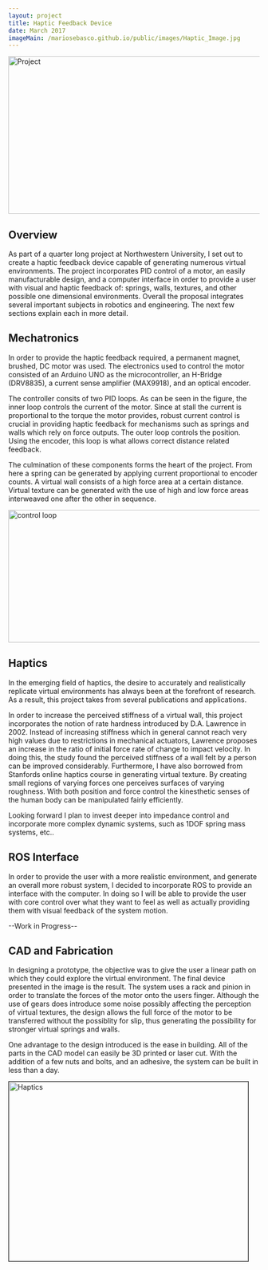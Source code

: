 ```yaml
---
layout: project
title: Haptic Feedback Device
date: March 2017
imageMain: /mariosebasco.github.io/public/images/Haptic_Image.jpg
---
```


<img src="/mariosebasco.github.io/public/images/Spring_Mass.PNG" alt="Project" style="width:800px;height:316px;">

## Overview

   As part of a quarter long project at Northwestern University, I set out to create a haptic feedback device capable of generating numerous virtual environments. The project incorporates PID control of a motor, an easily manufacturable design, and a computer interface in order to provide a user with visual and haptic feedback of: springs, walls, textures, and other possible one dimensional environments. Overall the proposal integrates several important subjects in robotics and engineering. The next few sections explain each in more detail.

## Mechatronics

In order to provide the haptic feedback required, a permanent magnet, brushed, DC motor was used.
The electronics used to control the motor consisted of an Arduino UNO as the microcontroller, an H-Bridge (DRV8835), a current sense amplifier (MAX9918), and an optical encoder.

The controller consits of two PID loops. As can be seen in the figure, the inner loop controls the current of the motor. Since at stall the current is proportional to the torque the motor provides, robust current control is crucial in providing haptic feedback for mechanisms such as springs and walls which rely on force outputs. The outer loop controls the position. Using the encoder, this loop is what allows correct distance related feedback.

The culmination of these components forms the heart of the project. From here a spring can be generated by applying current proportional to encoder counts. A virtual wall consists of a high force area at a certain distance. Virtual texture can be generated with the use of high and low force areas interweaved one after the other in sequence.

<img src="/mariosebasco.github.io/public/images/controlLoop.png" alt="control loop" style="width:800px;height:266px;">

## Haptics

In the emerging field of haptics, the desire to accurately and realistically replicate virtual environments has always been at the forefront of research. As a result, this project takes from several publications and applications.

In order to increase the perceived stiffness of a virtual wall, this project incorporates the notion of rate hardness introduced by D.A. Lawrence in 2002. Instead of increasing stiffness which in general cannot reach very high values due to restrictions in  mechanical actuators, Lawrence proposes an increase in the ratio of initial force rate of change to impact velocity. In doing this, the study found the perceived stiffness of a wall felt by a person can be improved considerably. Furthermore, I have also borrowed from Stanfords online haptics course in generating virtual texture. By creating small regions of varying forces one perceives surfaces of varying roughness. With both position and force control the kinesthetic senses of the human body can be manipulated fairly efficiently. 

Looking forward I plan to invest deeper into impedance control and incorporate more complex dynamic systems, such as 1DOF spring mass systems, etc..


## ROS Interface

In order to provide the user with a more realistic environment, and generate an overall more robust system, I decided to incorporate ROS to provide an interface with the computer. In doing so I will be able to provide the user with core control over what they want to feel as well as actually providing them with visual feedback of the system motion.

--Work in Progress--

## CAD and Fabrication

In designing a prototype, the objective was to give the user a linear path on which they could explore the virtual environment. The final device presented in the image is the result. The system uses a rack and pinion in order to translate the forces of the motor onto the users finger. Although the use of gears does introduce some noise possibly affecting the perception of virtual textures, the design allows the full force of the motor to be transferred without the possiblity for slip, thus generating the possibility for stronger virtual springs and walls.

One advantage to the design introduced is the ease in building. All of the parts in the CAD model can easily be 3D printed or laser cut. With the addition of a few nuts and bolts, and an adhesive, the system can be built in less than a day.

<a href="https://www.youtube.com/watch?v=MxQj3a0YSm8" target="_blank"><img src="https://www.youtube.com/watch?v=MxQj3a0YSm8.jpg" alt="Haptics" width="480" height="360" border="1" /></a>